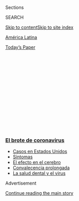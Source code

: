 <div id="app">

<div>

<div>

<div>

<div class="NYTAppHideMasthead css-1q2w90k e1suatyy0">

<div class="section css-ui9rw0 e1suatyy2">

<div class="css-eph4ug er09x8g0">

<div class="css-6n7j50">

</div>

<span class="css-1dv1kvn">Sections</span>

<div class="css-10488qs">

<span class="css-1dv1kvn">SEARCH</span>

</div>

[Skip to content](#site-content)[Skip to site index](#site-index)

</div>

<div id="masthead-section-label" class="css-1wr3we4 eaxe0e00">

[América
Latina](https://www.nytimes3xbfgragh.onion/es/section/america-latina)

</div>

<div class="css-10698na e1huz5gh0">

</div>

</div>

<div id="masthead-bar-one" class="section hasLinks css-15hmgas e1csuq9d3">

<div class="css-uqyvli e1csuq9d0">

</div>

<div class="css-1uqjmks e1csuq9d1">

</div>

<div class="css-9e9ivx">

[](https://myaccount.nytimes3xbfgragh.onion/auth/login?response_type=cookie&client_id=vi)

</div>

<div class="css-1bvtpon e1csuq9d2">

[Today’s
Paper](https://www.nytimes3xbfgragh.onion/section/todayspaper)

</div>

</div>

</div>

</div>

<div data-aria-hidden="false">

<div id="site-content" data-role="main">

<div>

<div class="css-1aor85t" style="opacity:0.000000001;z-index:-1;visibility:hidden">

<div class="css-1hqnpie">

<div class="css-epjblv">

<span class="css-17xtcya">[América
Latina](/es/section/america-latina)</span><span class="css-x15j1o">|</span><span class="css-fwqvlz">La
amenaza militar surge en Brasil al tiempo que las muertes por el
coronavirus
aumentan</span>

</div>

<div class="css-k008qs">

<div class="css-1iwv8en">

<span class="css-18z7m18"></span>

<div>

</div>

</div>

<span class="css-1n6z4y">https://nyti.ms/2XPT11K</span>

<div class="css-1705lsu">

<div class="css-4xjgmj">

<div class="css-4skfbu" data-role="toolbar" data-aria-label="Social Media Share buttons, Save button, and Comments Panel with current comment count" data-testid="share-tools">

  - 
  - 
  - 
  - 
    
    <div class="css-6n7j50">
    
    </div>

  - 

</div>

</div>

</div>

</div>

</div>

</div>

<div class="css-13pd83m">

<div class="css-l9svim">

### [<span class="css-pa1jbp"><span class="css-1rxm0ex">El brote de</span><span class="css-1rxm0ex"> coronavirus</span></span>](https://www.nytimes3xbfgragh.onion/es/spotlight/coronavirus?name=styln-coronavirus-es&region=TOP_BANNER&block=storyline_menu_recirc&action=click&pgtype=Article&impression_id=81886f60-f4bd-11ea-b05b-4ba005ac198e&variant=undefined)

  - <span class="css-1qkutce">[Casos en Estados
    Unidos](https://www.nytimes3xbfgragh.onion/es/interactive/2020/espanol/mundo/coronavirus-en-estados-unidos.html?name=styln-coronavirus-es&region=TOP_BANNER&block=storyline_menu_recirc&action=click&pgtype=Article&impression_id=81889670-f4bd-11ea-b05b-4ba005ac198e&variant=undefined)</span>
  - <span class="css-1qkutce">[Síntomas](https://www.nytimes3xbfgragh.onion/es/interactive/2020/08/06/espanol/ciencia-y-tecnologia/tengo-covid-19-sintomas.html?name=styln-coronavirus-es&region=TOP_BANNER&block=storyline_menu_recirc&action=click&pgtype=Article&impression_id=81889671-f4bd-11ea-b05b-4ba005ac198e&variant=undefined)</span>
  - <span class="css-1qkutce">[El efecto en el
    cerebro](https://www.nytimes3xbfgragh.onion/es/2020/09/11/espanol/ciencia-y-tecnologia/cerebro-coronavirus.html?name=styln-coronavirus-es&region=TOP_BANNER&block=storyline_menu_recirc&action=click&pgtype=Article&impression_id=81889672-f4bd-11ea-b05b-4ba005ac198e&variant=undefined)</span>
  - <span class="css-1qkutce">[Convalecencia
    prolongada](https://www.nytimes3xbfgragh.onion/es/2020/09/09/espanol/ciencia-y-tecnologia/salud-mental-coronavirus.html?name=styln-coronavirus-es&region=TOP_BANNER&block=storyline_menu_recirc&action=click&pgtype=Article&impression_id=81889673-f4bd-11ea-b05b-4ba005ac198e&variant=undefined)</span>
  - <span class="css-1qkutce">[La salud dental y el
    virus](https://www.nytimes3xbfgragh.onion/es/2020/09/08/espanol/ciencia-y-tecnologia/dentistas-covid-dientes.html?name=styln-coronavirus-es&region=TOP_BANNER&block=storyline_menu_recirc&action=click&pgtype=Article&impression_id=81889674-f4bd-11ea-b05b-4ba005ac198e&variant=undefined)</span>

</div>

</div>

<div id="top-wrapper" class="css-1sy8kpn">

<div id="top-slug" class="css-l9onyx">

Advertisement

</div>

[Continue reading the main
story](#after-top)

<div class="ad top-wrapper" style="text-align:center;height:100%;display:block;min-height:250px">

<div id="top" class="place-ad" data-position="top" data-size-key="top">

</div>

</div>

<div id="after-top">

</div>

</div>

<div>

<div id="sponsor-wrapper" class="css-1hyfx7x">

<div id="sponsor-slug" class="css-19vbshk">

Supported by

</div>

[Continue reading the main
story](#after-sponsor)

<div id="sponsor" class="ad sponsor-wrapper" style="text-align:center;height:100%;display:block">

</div>

<div id="after-sponsor">

</div>

</div>

<div class="css-186x18t">

SUDAMÉRICA

</div>

<div class="css-1vkm6nb ehdk2mb0">

# La amenaza militar surge en Brasil al tiempo que las muertes por el coronavirus aumentan

</div>

Mientras el país se tambalea por la peor crisis que ha experimentado en
décadas, el presidente Bolsonaro y sus aliados manejan la posibilidad de
una intervención militar para proteger su control sobre el
poder.

<div class="css-79elbk" data-testid="photoviewer-wrapper">

<div class="css-z3e15g" data-testid="photoviewer-wrapper-hidden">

</div>

<div class="css-1a48zt4 ehw59r15" data-testid="photoviewer-children">

![<span class="css-16f3y1r e13ogyst0" data-aria-hidden="true">Sepultureros
en São Paulo. El presidente de Brasil, Jair Bolsonaro, ha pasado por
alto la amenaza del coronavirus a pesar del aumento en la cantidad de
muertes en el
país.</span><span class="css-cnj6d5 e1z0qqy90" itemprop="copyrightHolder"><span class="css-1ly73wi e1tej78p0">Credit...</span><span><span>Victor
Moriyama para The New York
Times</span></span></span>](https://static01.graylady3jvrrxbe.onion/images/2020/06/08/world/americas/10Brasil-ES-1/09brazil-top-articleLarge-v3.jpg?quality=75&auto=webp&disable=upscale)

</div>

</div>

<div class="css-18e8msd">

<div class="css-vp77d3 epjyd6m0">

<div class="css-1baulvz">

Por [<span class="css-1baulvz" itemprop="name">Simon
Romero</span>](https://www.nytimes3xbfgragh.onion/by/simon-romero),
<span class="css-1baulvz" itemprop="name">Letícia Casado</span> y
<span class="css-1baulvz last-byline" itemprop="name">Manuela
Andreoni</span>

</div>

</div>

  - 11 de junio de
    2020

  - 
    
    <div class="css-4xjgmj">
    
    <div class="css-d8bdto" data-role="toolbar" data-aria-label="Social Media Share buttons, Save button, and Comments Panel with current comment count" data-testid="share-tools">
    
      - 
      - 
      - 
      - 
        
        <div class="css-6n7j50">
        
        </div>
    
      - 
    
    </div>
    
    </div>

</div>

<div class="css-mdjrty">

[Read in
English](https://www.nytimes3xbfgragh.onion/2020/06/10/world/americas/bolsonaro-coup-coronavirus-brazil.html "Read in English")

</div>

</div>

<div class="section meteredContent css-1r7ky0e" name="articleBody" itemprop="articleBody">

<div class="css-1fanzo5 StoryBodyCompanionColumn">

<div class="css-53u6y8">

[Regístrate para recibir nuestro
boletín](https://www.nytimes3xbfgragh.onion/newsletters/el-times) con
lo mejor de The New York Times.

-----

Las amenazas se arremolinan alrededor del presidente de Brasil: cada día
que pasa, [la cantidad de muertes a causa del
coronavirus](https://www.nytimes3xbfgragh.onion/interactive/2020/world/americas/brazil-coronavirus-cases.html)
es la más alta del mundo. Los inversionistas están huyendo del país. El
mandatario, sus hijos y sus aliados están bajo investigación. Incluso se
podría anular su elección.

La crisis se ha intensificado tanto que algunas de las figuras militares
más poderosas de Brasil están mandando advertencias de inestabilidad, lo
cual produce escalofríos pues podrían asumir el poder y desmantelar la
democracia más grande de Latinoamérica.

Sin embargo, lejos de denunciar la idea, el círculo cercano del
presidente del país, Jair Bolsonaro, parece clamar por la intervención
del ejército en la refriega. De hecho, uno de los hijos del presidente,
un congresista que ha alabado la dictadura militar que padeció Brasil,
mencionó que era inevitable un quiebre institucional similar.

</div>

</div>

<div class="css-1fanzo5 StoryBodyCompanionColumn">

<div class="css-53u6y8">

“La opinión ya no gira en torno a si ocurrirá, sino cuándo sucederá”, le
dijo hace poco el hijo del presidente, Eduardo Bolsonaro, a un
prominente bloguero brasileño, al advertir que sucedería una inminente
“ruptura” en el sistema democrático de Brasil.

</div>

</div>

<div class="css-79elbk" data-testid="photoviewer-wrapper">

<div class="css-z3e15g" data-testid="photoviewer-wrapper-hidden">

</div>

<div class="css-1a48zt4 ehw59r15" data-testid="photoviewer-children">

![<span class="css-16f3y1r e13ogyst0" data-aria-hidden="true">El
presidente de Brasil, Jair Bolsonaro el 9 de junio en Brasilia, la
capital del
país</span><span class="css-cnj6d5 e1z0qqy90" itemprop="copyrightHolder"><span class="css-1ly73wi e1tej78p0">Credit...</span><span>Adriano
Machado/Reuters</span></span>](https://static01.graylady3jvrrxbe.onion/images/2020/06/09/world/10Brasil-ES-2/merlin_173361519_01ab39c5-7600-4c79-85ee-4b75c1b42c7b-articleLarge.jpg?quality=75&auto=webp&disable=upscale)

</div>

</div>

<div class="css-1fanzo5 StoryBodyCompanionColumn">

<div class="css-53u6y8">

El conflicto delinea un arco ominoso para Brasil, un país que se sacudió
de encima el yugo del gobierno militar en la década de 1980 para luego
construir una democracia boyante. Dos décadas después, Brasil llegó a
representar la energía y la promesa del mundo en vías de desarrollo, con
una economía floreciente y el derecho a albergar la Copa del Mundo y las
Olimpiadas.

Desde entonces, la economía se ha tambaleado, los escándalos de
corrupción han derrumbado o entrampado a muchos de sus líderes y una
batalla con juicio político expulsó a un poderoso gobierno de izquierda.

Jair Bolsonaro, un capitán retirado de las fuerzas armadas, ingresó en
ese tumulto: celebró el pasado militar de Brasil y prometió restaurar el
orden. Sin embargo, ha padecido críticas despiadadas por restarle
importancia al virus, sabotear las medidas de aislamiento y presidir con
toda displicencia uno de los saldos de víctimas más altos del mundo, al
decir: “[Lamentamos todas las muertes, pero es el destino de
todos](https://www.nytimes3xbfgragh.onion/2020/06/04/world/middleeast/coronavirus-egypt-america-africa-asia.html)”.

A Bolsonaro, su familia y quienes lo respaldan también se les está
señalando de cargos de abuso de poder, corrupción y propagación ilegal
de desinformación. No obstante, casi la mitad de su gabinete está
conformado por personalidades del ámbito militar y, ahora, quienes lo
critican aseguran que confía en la amenaza de una intervención militar
para mantener a raya los desafíos a su presidencia.

</div>

</div>

<div class="css-1fanzo5 StoryBodyCompanionColumn">

<div class="css-53u6y8">

En mayo, un general retirado del gabinete de Bolsonaro, Augusto Heleno,
el asesor de seguridad institucional, sacudió al país cuando advirtió de
las “consecuencias impredecibles para la estabilidad nacional”, después
de que el Supremo Tribunal Federal aprobó investigar a la gente que
respalda a
Bolsonaro.

</div>

</div>

<div class="css-79elbk" data-testid="photoviewer-wrapper">

<div class="css-z3e15g" data-testid="photoviewer-wrapper-hidden">

</div>

<div class="css-1a48zt4 ehw59r15" data-testid="photoviewer-children">

<div class="css-1xdhyk6 erfvjey0">

<span class="css-1ly73wi e1tej78p0">Image</span>

<div class="css-zjzyr8">

<div data-testid="lazyimage-container" style="height:257.77777777777777px">

</div>

</div>

</div>

<span class="css-16f3y1r e13ogyst0" data-aria-hidden="true">Augusto
Heleno, uno de los generales en el gabinete de Bolsonaro, advirtió sobre
“consecuencias impredecibles para la estabilidad nacional” a medida que
avanzaba una investigación sobre
Bolsonaro.</span><span class="css-cnj6d5 e1z0qqy90" itemprop="copyrightHolder"><span class="css-1ly73wi e1tej78p0">Credit...</span><span>Evaristo
Sa/Agence France-Presse — Getty Images</span></span>

</div>

</div>

<div class="css-1fanzo5 StoryBodyCompanionColumn">

<div class="css-53u6y8">

Otro general, el ministro de Defensa, no tardó en apoyar la provocación,
mientras que Bolsonaro también atacó, al sugerir que la policía ignorase
las “[órdenes
absurdas](https://www.nytimes3xbfgragh.onion/2020/05/29/world/americas/brazil-bolsonaro-supreme-court.html)”
de la corte.

“El objetivo es desestabilizar el país, justo durante una pandemia”,
dijo Sérgio Moro, el exministro de Justicia, quien rompió con Bolsonaro
en abril, para referirse a las amenazas de una intervención militar.
Aunque considera improbable una acción militar, agregó: “Es reprobable.
El país no necesita vivir con este tipo de amenazas”.

Según líderes políticos y analistas, es poco probable que ocurra una
intervención militar. Sin embargo, esa posibilidad acecha a las
instituciones democráticas de la nación, las cuales están [investigando
a Bolsonaro y su familia en múltiples
frentes](https://www.nytimes3xbfgragh.onion/2020/05/01/world/americas/brazil-bolsonaro-coronavirus-crisis.html).

Dos hijos del presidente están bajo investigación por [el tipo de
campañas de desinformación y
difamación](https://www.nytimes3xbfgragh.onion/2020/05/29/world/americas/brazil-bolsonaro-supreme-court.html)
que ayudaron a la elección de su padre en 2018 y, a finales del mes
pasado, la Policía Federal allanó varias propiedades ligadas con aliados
influyentes de Bolsonaro. El Tribunal Superior Electoral, la instancia
que supervisa las elecciones, tiene la autoridad para usar pruebas de
esa investigación con el fin de anular la elección y quitar del cargo a
Bolsonaro.

Asimismo, se está investigando a dos de sus hijos por cargos de
corrupción y hace poco el Supremo Tribunal Federal autorizó investigar
a Bolsonaro, pues se le acusa de haber intentado reemplazar al jefe de
la Policía Federal [para proteger a su familia y sus
amigos](https://www.nytimes3xbfgragh.onion/2020/04/24/world/americas/brazil-bolsonaro-moro.html).

</div>

</div>

<div class="css-1fanzo5 StoryBodyCompanionColumn">

<div class="css-53u6y8">

Incluso hay una amenaza legal en torno a la forma en que el mandatario
ha manejado la pandemia: el lunes, un juez del Supremo Tribunal Federal
le ordenó al gobierno que [dejara de ocultar datos sobre el creciente
número de muertos de
Brasil](https://www.nytimes3xbfgragh.onion/es/2020/06/08/espanol/america-latina/brasil-cifras-coronavirus.html).

Las amenazas de una intervención militar han incitado una reacción
negativa generalizada, incluso de algunos altos cargos de las fuerzas
armadas. Y el general Heleno, el asesor de seguridad institucional,
señaló que no apoyaba un golpe de Estado y aseveró que se le
malinterpretó.

</div>

</div>

<div class="css-79elbk" data-testid="photoviewer-wrapper">

<div class="css-z3e15g" data-testid="photoviewer-wrapper-hidden">

</div>

<div class="css-1a48zt4 ehw59r15" data-testid="photoviewer-children">

<div class="css-1xdhyk6 erfvjey0">

<span class="css-1ly73wi e1tej78p0">Image</span>

<div class="css-zjzyr8">

<div data-testid="lazyimage-container" style="height:257.77777777777777px">

</div>

</div>

</div>

<span class="css-16f3y1r e13ogyst0" data-aria-hidden="true">Brasil se
libró del dominio militar en la década de 1980 y construyó una próspera
democracia en las décadas que
siguieron.</span><span class="css-cnj6d5 e1z0qqy90" itemprop="copyrightHolder"><span class="css-1ly73wi e1tej78p0">Credit...</span><span>Ueslei
Marcelino/Reuters</span></span>

</div>

</div>

<div class="css-1fanzo5 StoryBodyCompanionColumn">

<div class="css-53u6y8">

Sin embargo, funcionarios militares y civiles del gobierno de Bolsonaro
—así como aliados del presidente en el Congreso, iglesias evangélicas
y asociaciones militares— aseguran que la maniobra tiene como objetivo
impedir que las instituciones judiciales y legislativas de Brasil
destituyan al presidente.

Silas Malafaia, un
[televangelista](https://www.nytimes3xbfgragh.onion/2011/11/26/world/americas/silas-malafaia-tv-evangelist-rises-in-brazils-culture-wars.html)
de derecha cercano a Bolsonaro, insistió en que el presidente no le
había comentado sobre ningún plan de intervención militar. No obstante,
señaló que las fuerzas armadas tenían el derecho de evitar que los
tribunales se sobrepasen o incluso destituyan al mandatario.

“Eso no es un golpe de Estado”, aseguró Malafaia. “Es infundir orden
donde hay desorden”.

En general, los funcionarios a favor de Bolsonaro que han lanzado esas
amenazas no se refieren a la forma recurrente en la que se han [llevado
a
cabo](https://www.nytimes3xbfgragh.onion/2011/10/21/world/americas/an-apology-for-a-guatemalan-coup-57-years-later.html)
los golpes de Estado en Latinoamérica, con fuerzas armadas que derrocan
a un líder civil para instalar a uno de los suyos.

Más bien, parecen estar instando a un fenómeno similar al ocurrido en
Perú en 1992, cuando Alberto Fujimori, el líder de la derecha, usó a las
fuerzas armadas para disolver el Congreso, reorganizar el poder judicial
y perseguir a sus oponentes políticos.

</div>

</div>

<div class="css-1fanzo5 StoryBodyCompanionColumn">

<div class="css-53u6y8">

Bolsonaro, quien todavía tiene el apoyo de un 30 por ciento de los
brasileños, ya se refiere a sí mismo como la personificación de la
cultura militar de Brasil y retrata a las fuerzas armadas como
administradoras éticas y
eficientes.

</div>

</div>

<div class="css-79elbk" data-testid="photoviewer-wrapper">

<div class="css-z3e15g" data-testid="photoviewer-wrapper-hidden">

</div>

<div class="css-1a48zt4 ehw59r15" data-testid="photoviewer-children">

<div class="css-1xdhyk6 erfvjey0">

<span class="css-1ly73wi e1tej78p0">Image</span>

<div class="css-zjzyr8">

<div data-testid="lazyimage-container" style="height:263.5777777777778px">

</div>

</div>

</div>

<span class="css-16f3y1r e13ogyst0" data-aria-hidden="true">El general
Emílio Garrastazu Médici, a la izquierda, después de haber sido
proclamado nuevo presidente de Brasil por orden militar en
1969.</span><span class="css-cnj6d5 e1z0qqy90" itemprop="copyrightHolder"><span class="css-1ly73wi e1tej78p0">Credit...</span><span>Associated
Press</span></span>

</div>

</div>

<div class="css-1fanzo5 StoryBodyCompanionColumn">

<div class="css-53u6y8">

Las fuerzas armadas de Brasil ya ejercen una influencia excepcional en
su gobierno. Diez de los veintidós ministros del gabinete son figuras
militares, entre ellos altos generales retirados. El gobierno ha
[nombrado](https://www.poder360.com.br/analise/os-2-897-militares-no-governo-e-a-falta-de-quadros-entre-os-aliados/)
a casi otros 2900 miembros activos del ejército para puestos
administrativos.

La influencia de las fuerzas armadas de Brasil se exhibió cuando los
líderes del Congreso los eximieron en su mayoría de una revisión de las
pensiones en 2019, lo que permitió a los miembros del ejército evitar
los recortes más profundos de beneficios que sufrieron otras partes de
la sociedad.

La respuesta a la pandemia de Bolsonaro mostró el creciente perfil de
los militares en su gobierno, así como los riesgos para los líderes de
las fuerzas armadas cuando los brasileños comienzan a atribuirles la
culpa a medida que la situación empeora.

Al inicio de la crisis y tomando como base los logros del sector
sanitario brasileño para combatir epidemias anteriores, el Ministerio de
Salud instó a que se tomaran medidas de distanciamiento social con el
fin de detener la propagación del virus.

Incluso Bolsonaro parecía de acuerdo con la estrategia, cuando disuadió
a sus seguidores de asistir a mítines callejeros. Luego cambió su
postura de forma abrupta y se le vio chocar puños con simpatizantes
afuera de su
residencia.

</div>

</div>

<div class="css-79elbk" data-testid="photoviewer-wrapper">

<div class="css-z3e15g" data-testid="photoviewer-wrapper-hidden">

</div>

<div class="css-1a48zt4 ehw59r15" data-testid="photoviewer-children">

<div class="css-1xdhyk6 erfvjey0">

<span class="css-1ly73wi e1tej78p0">Image</span>

<div class="css-zjzyr8">

<div data-testid="lazyimage-container" style="height:257.77777777777777px">

</div>

</div>

</div>

<span class="css-16f3y1r e13ogyst0" data-aria-hidden="true">Partidarios
de Bolsonaro salieron a las calles para mostrar su apoyo mientras
enfrentaba
investigaciones.</span><span class="css-cnj6d5 e1z0qqy90" itemprop="copyrightHolder"><span class="css-1ly73wi e1tej78p0">Credit...</span><span>Victor
Moriyama para The New York Times</span></span>

</div>

</div>

<div class="css-1fanzo5 StoryBodyCompanionColumn">

<div class="css-53u6y8">

Bolsonaro también le otorgó a otro general el liderazgo de la respuesta
en contra de la pandemia: Walter Souza Braga Netto, su jefe de Gabinete.

El ministro de Salud fue reemplazado después de que lo hicieron a un
lado y se rehusó a expandir el uso de la hidroxicloroquina, un fármaco
para combatir la malaria que promocionó Bolsonaro a pesar de que faltan
pruebas de su efectividad en contra del virus. Su sucesor renunció tan
solo unas semanas después, y lo reemplazó un general del ejército,
Eduardo Pazuello.

Un exfuncionario del Ministerio de Salud señaló que los cambios abruptos
habían creado una sensación de caos dentro de la institución, que dieron
como resultado semanas de disfunción y parálisis en el momento más
crítico: cuando el país debía combatir la propagación descontrolada del
virus.

Por su parte, Luiz Henrique Mandetta, el ministro de Salud al inicio de
la pandemia, dijo que Bolsonaro apreciaba la estabilidad económica por
sobre las prioridades de salud, prefiriendo una figura militar al mando
del ministerio.

“Él necesitaba a alguien como un general o un coronel que viera al
ministerio como un peldaño, una forma de obtener un ascenso por
valentía”, dijo Mandetta.

Ahora Brasil tiene [más de 700.000
casos](https://www.nytimes3xbfgragh.onion/interactive/2020/world/coronavirus-maps.html)
confirmados de coronavirus, el
[segundo](https://www.nytimes3xbfgragh.onion/interactive/2020/world/coronavirus-maps.html)
lugar tan solo detrás de Estados Unidos. Hasta el martes, al menos
37.000 personas habían muerto a causa del virus, con un conteo de
defunciones que a menudo llega a más de mil al día.

</div>

</div>

<div class="css-1fanzo5 StoryBodyCompanionColumn">

<div class="css-53u6y8">

La agitación en Brasil está provocando que los inversionistas busquen a
toda prisa la salida. La fuga de capitales está
[alcanzando](https://economia.uol.com.br/colunas/jose-paulo-kupfer/2020/05/27/fuga-de-capitais-se-acentua-e-alerta-para-falta-de-confianca-no-brasil.htm)
niveles que no se habían visto desde la década de 1990. El Banco Mundial
espera que este año la economía se contraiga un 8 por ciento. La
producción automovilística, que fue un próspero pilar de la economía, se
ha
[desplomado](https://www.terra.com.br/parceiros/guia-do-carro/industria-automobilistica-tem-o-pior-resultado-desde-1957,2607f811c62d5d3abc66af24c1cb08712gk0gjq1.html)
a su nivel más bajo desde la década de
1950.

</div>

</div>

<div class="css-79elbk" data-testid="photoviewer-wrapper">

<div class="css-z3e15g" data-testid="photoviewer-wrapper-hidden">

</div>

<div class="css-1a48zt4 ehw59r15" data-testid="photoviewer-children">

<div class="css-1xdhyk6 erfvjey0">

<span class="css-1ly73wi e1tej78p0">Image</span>

<div class="css-zjzyr8">

<div data-testid="lazyimage-container" style="height:257.77777777777777px">

</div>

</div>

</div>

<span class="css-16f3y1r e13ogyst0" data-aria-hidden="true">Las
manifestaciones contra Bolsonaro se han extendido a pesar de la
cuarentena.</span><span class="css-cnj6d5 e1z0qqy90" itemprop="copyrightHolder"><span class="css-1ly73wi e1tej78p0">Credit...</span><span>Victor
Moriyama para The New York Times</span></span>

</div>

</div>

<div class="css-1fanzo5 StoryBodyCompanionColumn">

<div class="css-53u6y8">

Carlos Fico, historiador de la Universidad Federal de Río de Janeiro que
estudia al ejército brasileño, dijo que el poder creciente de las
fuerzas armadas corría el riesgo de revelar su incompetencia en áreas
cruciales.

“Creen que las cosas ocurren haciendo declaraciones grandilocuentes,
como ocurre en el terreno militar, donde se da una orden y los de rango
inferior la obedecen”, dijo Fico.

Sin embargo, Fico agregó que como el ejército ahora lidera la respuesta
frente a la pandemia, “corre el riesgo de que la sociedad lo culpe de lo
que suceda después”.

Los principales aliados de Bolsonaro insisten en que las fuerzas armadas
no tienen planes de un golpe. “Ninguno de los generales de cuatro
estrellas está a favor de una intervención militar”, dijo Sostenes
Cavalcante, un diputado de derecha.

Pero Cavalcante también argumentó que algo se debe hacer para frenar el
poder de la Corte Suprema. Sostuvo que la charla de un golpe de Estado
por parte del hijo de Bolsonaro era simplemente una forma de presionar
al poder judicial.

</div>

</div>

<div class="css-1fanzo5 StoryBodyCompanionColumn">

<div class="css-53u6y8">

“Se podría interpretar eso ya que la Corte Suprema ha sobrepasado su
autoridad”, dijo Cavalcante.

Al mismo tiempo, algunos funcionarios del gobierno de Bolsonaro están
examinando activamente los escenarios en los cuales los militares
podrían intervenir. Un oficial militar en el gobierno que no fue
autorizado a dar declaraciones dijo que una intervención permanecía
fuera del radar por ahora, pero que ciertos movimientos del poder
judicial, como ordenar una búsqueda en el palacio presidencial de
Bolsonaro como parte de una investigación, podrían cambiar
eso.

</div>

</div>

<div class="css-79elbk" data-testid="photoviewer-wrapper">

<div class="css-z3e15g" data-testid="photoviewer-wrapper-hidden">

</div>

<div class="css-1a48zt4 ehw59r15" data-testid="photoviewer-children">

<div class="css-1xdhyk6 erfvjey0">

<span class="css-1ly73wi e1tej78p0">Image</span>

<div class="css-zjzyr8">

<div data-testid="lazyimage-container" style="height:257.77777777777777px">

</div>

</div>

</div>

<span class="css-16f3y1r e13ogyst0" data-aria-hidden="true">Oficiales
brasileños en una ceremonia militar para conmemorar el aniversario de la
dictadura que comenzó el 31 de marzo de
1964</span><span class="css-cnj6d5 e1z0qqy90" itemprop="copyrightHolder"><span class="css-1ly73wi e1tej78p0">Credit...</span><span>Ueslei
Marcelino/Reuters</span></span>

</div>

</div>

<div class="css-1fanzo5 StoryBodyCompanionColumn">

<div class="css-53u6y8">

Del mismo modo, agregó el oficial, cualquier posible anulación de la
elección de 2018 por un juez también se consideraría inaceptable, porque
eliminaría no solo a Bolsonaro, sino también a su compañero de fórmula y
vicepresidente, Hamilton Mourão, un general retirado.

Mourão ha afirmado repetidamente que no se está considerando ningún tipo
de golpe militar. Pero incluso el debate sobre la intervención militar
está generando preocupación sobre la resiliencia de las instituciones
democráticas de Brasil y el regreso de la inestabilidad política
crónica, con una constante intromisión militar.

Fernando Henrique Cardoso, un expresidente civil que fue exiliado
durante la dictadura militar, dijo que no creía que un golpe fuera
inminente. Pero que le preocupaba que las tácticas de intimidación de
Bolsonaro pudieran intensificarse.

“¿Cómo mueren las democracias? No necesitas un golpe militar”,
[dijo](https://brasil.elpais.com/brasil/2020-05-31/fhc-quem-vai-ser-responsabilizado-pelos-erros-do-governo-queiram-ou-nao-serao-os-militares.html)
Cardoso, de 88 años, quien ya instó a Bolsonaro a renunciar. “El propio
presidente puede buscar poderes extraordinarios, y puede tomarlos”.

Simon Romero es un corresponsal nacional con base en Albuquerque, que
cubre inmigración y otros asuntos. Antes fue el jefe del buró en Brasil
y en Caracas, Venezuela, y reportó sobre la industria de la energía
global desde Houston.
[@viaSimonRomero](https://twitter.com/viaSimonRomero)

</div>

</div>

<div>

</div>

</div>

<div>

</div>

<div>

</div>

<div>

</div>

<div>

<div id="bottom-wrapper" class="css-1ede5it">

<div id="bottom-slug" class="css-l9onyx">

Advertisement

</div>

[Continue reading the main
story](#after-bottom)

<div id="bottom" class="ad bottom-wrapper" style="text-align:center;height:100%;display:block;min-height:90px">

</div>

<div id="after-bottom">

</div>

</div>

</div>

</div>

</div>

## Site Index

<div>

</div>

## Site Information Navigation

  - [© <span>2020</span> <span>The New York Times
    Company</span>](https://help.nytimes3xbfgragh.onion/hc/en-us/articles/115014792127-Copyright-notice)

<!-- end list -->

  - [NYTCo](https://www.nytco.com/)
  - [Contact
    Us](https://help.nytimes3xbfgragh.onion/hc/en-us/articles/115015385887-Contact-Us)
  - [Work with us](https://www.nytco.com/careers/)
  - [Advertise](https://nytmediakit.com/)
  - [T Brand Studio](http://www.tbrandstudio.com/)
  - [Your Ad
    Choices](https://www.nytimes3xbfgragh.onion/privacy/cookie-policy#how-do-i-manage-trackers)
  - [Privacy](https://www.nytimes3xbfgragh.onion/privacy)
  - [Terms of
    Service](https://help.nytimes3xbfgragh.onion/hc/en-us/articles/115014893428-Terms-of-service)
  - [Terms of
    Sale](https://help.nytimes3xbfgragh.onion/hc/en-us/articles/115014893968-Terms-of-sale)
  - [Site
    Map](https://spiderbites.nytimes3xbfgragh.onion)
  - [Help](https://help.nytimes3xbfgragh.onion/hc/en-us)
  - [Subscriptions](https://www.nytimes3xbfgragh.onion/subscription?campaignId=37WXW)

</div>

</div>

</div>

</div>
